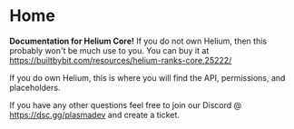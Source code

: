 # Home

**Documentation for Helium Core!** If you do not own Helium, then this probably won't be much use to you. You can buy it at https://builtbybit.com/resources/helium-ranks-core.25222/

If you do own Helium, this is where you will find the API, permissions, and placeholders.

If you have any other questions feel free to join our Discord @ https://dsc.gg/plasmadev and create a ticket.
